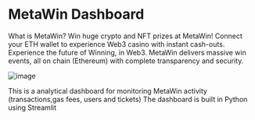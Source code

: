 # MetaWin Dashboard

What is MetaWin?
Win huge crypto and NFT prizes at MetaWin! Connect your ETH wallet to experience Web3 casino with instant cash-outs. Experience the future of Winning, in Web3.
MetaWin delivers massive win events, all on chain (Ethereum) with complete transparency and security.

![image](https://github.com/alessio9567/metawin_streamlit_dash/assets/45591868/5640a072-9e16-4a19-862e-740c70a78fb1)


This is a analytical dashboard for monitoring MetaWin activity (transactions,gas fees, users and tickets) 
The dashboard is built in Python using Streamlit
